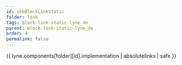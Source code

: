 ```yaml
---
id: sbbBlockLinkStatic
folder: link
tags: block-link-static-lyne_de
parent: block-link-static-lyne_de
order: 4
permalink: false  
---
```

{{ lyne.components[folder][id].implementation | absolutelinks | safe }}


